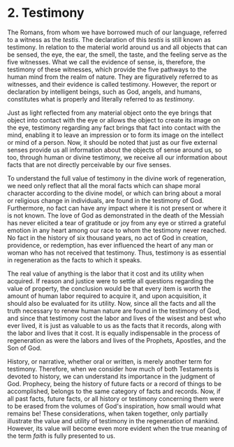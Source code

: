 # 2. Testimony

The Romans, from whom we have borrowed much of our language, referred to a witness as the *testis*. The declaration of this *testis* is still known as testimony. In relation to the material world around us and all objects that can be sensed, the eye, the ear, the smell, the taste, and the feeling serve as the five witnesses. What we call the evidence of sense, is, therefore, the testimony of these witnesses, which provide the five pathways to the human mind from the realm of nature. They are figuratively referred to as witnesses, and their evidence is called testimony. However, the report or declaration by intelligent beings, such as God, angels, and humans, constitutes what is properly and literally referred to as *testimony*.

Just as light reflected from any material object onto the eye brings that object into contact with the eye or allows the object to create its image on the eye, testimony regarding any fact brings that fact into contact with the mind, enabling it to leave an impression or to form its image on the intellect or mind of a person. Now, it should be noted that just as our five external senses provide us all information about the objects of sense around us, so too, through human or divine testimony, we receive all our information about facts that are not directly perceivable by our five senses.

To understand the full value of testimony in the divine work of regeneration, we need only reflect that all the moral facts which can shape moral character according to the divine model, or which can bring about a moral or religious change in individuals, are found in the testimony of God. Furthermore, no fact can have any impact where it is not present or where it is not known. The love of God as demonstrated in the death of the Messiah has never elicited a tear of gratitude or joy from any eye or stirred a grateful emotion in any heart among our race to whom the testimony never reached. No fact in the history of six thousand years, no act of God in creation, providence, or redemption, has ever influenced the heart of any man or woman who has not received that testimony. Thus, testimony is as essential in regeneration as the facts to which it speaks.

The real value of anything is the labor that it cost and its utility when acquired. If reason and justice were to settle all questions regarding the value of property, the conclusion would be that every item is worth the amount of human labor required to acquire it, and upon acquisition, it should also be evaluated for its utility. Now, since all the facts and all the truth necessary to renew human nature are found in the testimony of God, and since that testimony cost the labor and lives of the wisest and best who ever lived, it is just as valuable to us as the facts that it records, along with the labor and lives that it cost. It is equally indispensable in the process of regeneration as were the labors and lives of the Prophets, Apostles, and the Son of God.

History, or narrative, whether oral or written, is merely another term for testimony. Therefore, when we consider how much of both Testaments is devoted to history, we can understand its importance in the judgment of God. Prophecy, being the history of future facts or a record of things to be accomplished, belongs to the same category of facts and records. Now, if all past facts, future facts, or all history or testimony concerning them were to be erased from the volumes of God's inspiration, how small would what remains be! These considerations, when taken together, only partially illustrate the value and utility of testimony in the regeneration of mankind. However, its value will become even more evident when the true meaning of the term *faith* is fully presented to us.